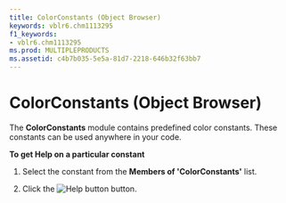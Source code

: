 ```yaml
---
title: ColorConstants (Object Browser)
keywords: vblr6.chm1113295
f1_keywords:
- vblr6.chm1113295
ms.prod: MULTIPLEPRODUCTS
ms.assetid: c4b7b035-5e5a-81d7-2218-646b32f63bb7
---
```



# ColorConstants (Object Browser)

The  **ColorConstants** module contains predefined color constants. These constants can be used anywhere in your code.

 **To get Help on a particular constant**




1. Select the constant from the  **Members of 'ColorConstants'** list.
    
2. Click the 
![Help button](images/but_help_ZA01201583.gif) button.
    


